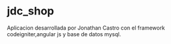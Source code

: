 # jdc_shop
Aplicacion desarrollada por Jonathan Castro con el framework codeigniter,angular js y base de datos mysql.

